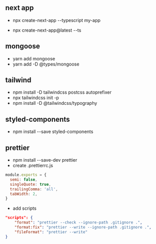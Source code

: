 ## next app

- npx create-next-app --typescript my-app

- npx create-next-app@latest --ts

## mongoose

- yarn add mongoose
- yarn add -D @types/mongoose

## tailwind

- npm install -D tailwindcss postcss autoprefixer
- npx tailwindcss init -p
- npm install -D @tailwindcss/typography

## styled-components

- npm install --save styled-components

## prettier

- npm install --save-dev prettier
- create .prettierrc.js

```javascript
module.exports = {
  semi: false,
  singleQuote: true,
  trailingComma: 'all',
  tabWidth: 2,
}
```

- add scripts

```json
"scripts": {
    "format": "prettier --check --ignore-path .gitignore .",
    "format:fix": "prettier --write --ignore-path .gitignore .",
    "fileFormat": "prettier --write"
}
```
